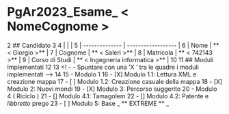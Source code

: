 # PgAr2023_Esame_ < NomeCognome >
2 ## Candidato
3
4 | | |
5 | -------------- | ------------------ |
6 | Nome | ** < Giorgio >** |
7 | Cognome | ** < Saleri >** |
8 | Matricola | ** < 742143 >** |
9 | Corso di Studi | ** < Ingegneria informatica >** |
10
11 ## Moduli Implementati
12
13 <! - - Spuntare con una ’X ’ tra le quadre i moduli implementati -->
14
15 - Modulo 1
16 - [X] Modulo 1.1: Lettura XML e creazione mappa
17 - [ ] Modulo 1.2: Creazione casuale della mappa
18 - [X] Modulo 2: Nuovi mondi
19 - [X] Modulo 3: Percorso suggerito
20 - Modulo 4 ( Riciclo )
21 - [] Modulo 4.1: Tamagolem
22 - [] Modulo 4.2: Patente e _libbretto_ prego
23 - [ ] Modulo 5: Base _ ** EXTREME ** _
